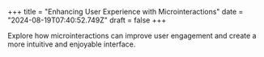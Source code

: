 +++
title = "Enhancing User Experience with Microinteractions"
date = "2024-08-19T07:40:52.749Z"
draft = false
+++

  Explore how microinteractions can improve user engagement and create a more intuitive and enjoyable interface.
        